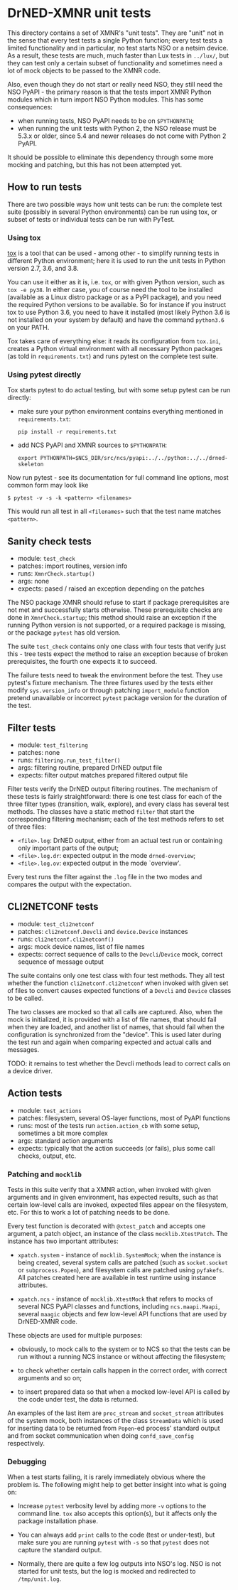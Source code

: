 # DrNED-XMNR unit tests

This directory contains a set of XMNR's "unit tests".  They are "unit" not in
the sense that every test tests a single Python function; every test tests a
limited functionality and in particular, no test starts NSO or a netsim
device.  As a result, these tests are much, much faster than Lux tests in `../lux/`,
but they can test only a certain subset of functionality and sometimes need a
lot of mock objects to be passed to the XMNR code.

Also, even though they do not start or really need NSO, they still need the NSO
PyAPI - the primary reason is that the tests import XMNR Python modules which
in turn import NSO Python modules.  This has some consequences:

* when running tests, NSO PyAPI needs to be on `$PYTHONPATH`;
* when running the unit tests with Python 2, the NSO release must be 5.3.x or
  older, since 5.4 and newer releases do not come with Python 2 PyAPI.

It should be possible to eliminate this dependency through some more mocking
and patching, but this has not been attempted yet.


## How to run tests

There are two possible ways how unit tests can be run: the complete test suite
(possibly in several Python environments) can be run using tox, or subset of
tests or individual tests can be run with PyTest.


### Using tox

[tox](https://tox.readthedocs.io/en/latest/) is a tool that can be used - among
other - to simplify running tests in different Python environment; here it is
used to run the unit tests in Python version 2.7, 3.6, and 3.8.

You can use it either as it is, i.e. `tox`, or with given Python version, such
as `tox -e py38`.  In either case, you of course need the tool to be installed
(available as a Linux distro package or as a PyPI package), and you need the
required Python versions to be available.  So for instance if you instruct tox
to use Python 3.6, you need to have it installed (most likely Python 3.6 is not
installed on your system by default) and have the command `python3.6` on your
PATH.

Tox takes care of everything else: it reads its configuration from `tox.ini`,
creates a Python virtual environment with all necessary Python packages (as
told in `requirements.txt`) and runs pytest on the complete test suite.


### Using pytest directly

Tox starts pytest to do actual testing, but with some setup pytest can be run
directly:

* make sure your python environment contains everything mentioned in
  `requirements.txt`:

      pip install -r requirements.txt

* add NCS PyAPI and XMNR sources to `$PYTHONPATH`:

      export PYTHONPATH=$NCS_DIR/src/ncs/pyapi:../../python:../../drned-skeleton

Now run pytest - see its documentation for full command line options, most
common form may look like

```
$ pytest -v -s -k <pattern> <filenames>
```

This would run all test in all `<filenames>` such that the test name matches
`<pattern>`.


## Sanity check tests

* module: `test_check`
* patches: import routines, version info
* runs: `XmnrCheck.startup()`
* args: none
* expects: pased / raised an exception depending on the patches

The NSO package XMNR should refuse to start if package prerequisites are not
met and successfully starts otherwise.  These prerequisite checks are done in
`XmnrCheck.startup`; this method should raise an exception if the running
Python version is not supported, or a required package is missing, or the
package `pytest` has old version.

The suite `test_check` contains only one class with four tests that verify just
this - tree tests expect the method to raise an exception because of broken
prerequisites, the fourth one expects it to succeed.

The failure tests need to tweak the environment before the test.  They use
pytest's fixture mechanism.  The three fixtures used by the tests either modify
`sys.version_info` or through patching `import_module` function pretend
unavailable or incorrect `pytest` package version for the duration of the test.


## Filter tests

* module: `test_filtering`
* patches: none
* runs: `filtering.run_test_filter()`
* args: filtering routine, prepared DrNED output file
* expects: filter output matches prepared filtered output file

Filter tests verify the DrNED output filtering routines.  The mechanism of
these tests is fairly straightforward: there is one test class for each of the
three filter types (transition, walk, explore), and every class has several
test methods.  The classes have a static method `filter` that start the
corresponding filtering mechanism; each of the test methods refers to set of
three files:

* `<file>.log`: DrNED output, either from an actual test run or containing only
  important parts of the output;
* `<file>.log.dr`: expected output in the mode `drned-overview`;
* `<file>.log.ov`: expected output in the mode `overview'.

Every test runs the filter against the `.log` file in the two modes and
compares the output with the expectation.


## CLI2NETCONF tests

* module: `test_cli2netconf`
* patches: `cli2netconf.Devcli` and `device.Device` instances
* runs: `cli2netconf.cli2netconf()`
* args: mock device names, list of file names
* expects: correct sequence of calls to the `Devcli`/`Device` mock, correct
  sequence of message output

The suite contains only one test class with four test methods.  They all test
whether the function `cli2netconf.cli2netconf` when invoked with given set of
files to convert causes expected functions of a `Devcli` and `Device` classes
to be called.

The two classes are mocked so that all calls are captured.  Also, when the mock
is initialized, it is provided with a list of file names, that should fail when
they are loaded, and another list of names, that should fail when the
configuration is synchronized from the "device".  This is used later during the
test run and again when comparing expected and actual calls and messages.

TODO: it remains to test whether the Devcli methods lead to correct calls on
a device driver.


## Action tests

* module: `test_actions`
* patches: filesystem, several OS-layer functions, most of PyAPI functions
* runs: most of the tests run `action.action_cb` with some setup, sometimes a
  bit more complex
* args: standard action arguments
* expects: typically that the action succeeds (or fails), plus some call
  checks, output, etc.


### Patching and `mocklib`

Tests in this suite verify that a XMNR action, when invoked with given
arguments and in given environment, has expected results, such as that certain
low-level calls are invoked, expected files appear on the filesystem, etc.  For
this to work a lot of patching needs to be done.

Every test function is decorated with `@xtest_patch` and accepts one argument,
a patch object, an instance of the class `mocklib.XtestPatch`.  The instance
has two important attributes:

* `xpatch.system` - instance of `mocklib.SystemMock`; when the instance is
  being created, several system calls are patched (such as `socket.socket` or
  `subprocess.Popen`), and filesystem calls are patched using `pyfakefs`.  All
  patches created here are available in test runtime using instance attributes.

* `xpatch.ncs` - instance of `mocklib.XtestMock` that refers to mocks of
  several NCS PyAPI classes and functions, including `ncs.maapi.Maapi`, several
  `maagic` objects and few low-level API functions that are used by DrNED-XMNR
  code.

These objects are used for multiple purposes:

* obviously, to mock calls to the system or to NCS so that the tests can be run
  without a running NCS instance or without affecting the filesystem;

* to check whether certain calls happen in the correct order, with correct
  arguments and so on;

* to insert prepared data so that when a mocked low-level API is called by the
  code under test, the data is returned.

An examples of the last item are `proc_stream` and `socket_stream` attributes
of the system mock, both instances of the class `StreamData` which is used for
inserting data to be returned from `Popen`-ed process' standard output and from
socket communication when doing `confd_save_config` respectively.


### Debugging

When a test starts failing, it is rarely immediately obvious where the problem
is.  The following might help to get better insight into what is going on:

* Increase `pytest` verbosity level by adding more `-v` options to the command
  line.  `tox` also accepts this option(s), but it affects only the package
  installation phase.

* You can always add `print` calls to the code (test or under-test), but make
  sure you are running `pytest` with `-s` so that `pytest` does not capture the
  standard output.

* Normally, there are quite a few log outputs into NSO's log.  NSO is not
  started for unit tests, but the log is mocked and redirected to
  `/tmp/unit.log`.
